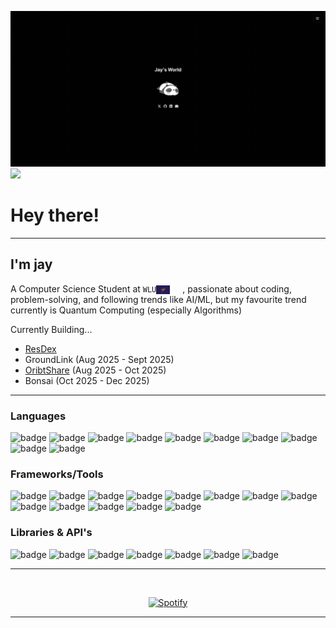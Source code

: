 
[![jay's world](github.gif)](https://jayptz.me)
![](https://komarev.com/ghpvc/?username=jayptz&color=gray)

# Hey there!
___
## I'm jay


A Computer Science Student at `WLU`<img src="laurier.jpg" width="22" style="vertical-align: middle; margin-right: 20px;" />, passionate about coding, problem-solving, and following trends like AI/ML, but my favourite trend currently is Quantum Computing (especially Algorithms)

Currently Building...
- [ResDex](https://www.resdex.ca/) 
- GroundLink (Aug 2025 - Sept 2025)
- [OribtShare](https://orbitshare.vercel.app/) (Aug 2025 - Oct 2025)
- Bonsai (Oct 2025 - Dec 2025)
___

### Languages
![badge](https://img.shields.io/badge/Java-20232a?style=for-the-badge&logo=openjdk&logoColor=white)
![badge](https://img.shields.io/badge/C++-20232a?style=for-the-badge&logo=cplusplus&logoColor=white)
![badge](https://img.shields.io/badge/Python-20232a?style=for-the-badge&logo=python&logoColor=white)
![badge](https://img.shields.io/badge/TypeScript-20232a?style=for-the-badge&logo=typescript&logoColor=white)
![badge](https://img.shields.io/badge/JavaScript-20232a?style=for-the-badge&logo=javascript&logoColor=white)
![badge](https://img.shields.io/badge/C-20232a?style=for-the-badge&logo=c&logoColor=white)
![badge](https://img.shields.io/badge/HTML5-20232a?style=for-the-badge&logo=html5&logoColor=white)
![badge](https://img.shields.io/badge/CSS3-20232a?style=for-the-badge&logo=css3&logoColor=white)
![badge](https://img.shields.io/badge/SQL-20232a?style=for-the-badge&logo=postgresql&logoColor=white)
![badge](https://img.shields.io/badge/Bash-20232a?style=for-the-badge&logo=gnubash&logoColor=white)


### Frameworks/Tools
![badge](https://img.shields.io/badge/React.js-20232a?style=for-the-badge&logo=react&logoColor=white)
![badge](https://img.shields.io/badge/Node.js-20232a?style=for-the-badge&logo=nodedotjs&logoColor=white)
![badge](https://img.shields.io/badge/Express.js-20232a?style=for-the-badge&logo=express&logoColor=white)
![badge](https://img.shields.io/badge/AWS-20232a?style=for-the-badge&logo=amazonaws&logoColor=white)
![badge](https://img.shields.io/badge/Git-20232a?style=for-the-badge&logo=git&logoColor=white)
![badge](https://img.shields.io/badge/Swift-20232a?style=for-the-badge&logo=swift&logoColor=white)
![badge](https://img.shields.io/badge/Firebase-20232a?style=for-the-badge&logo=firebase&logoColor=white)
![badge](https://img.shields.io/badge/Supabase-20232a?style=for-the-badge&logo=supabase&logoColor=white)
![badge](https://img.shields.io/badge/Vercel-20232a?style=for-the-badge&logo=vercel&logoColor=white)
![badge](https://img.shields.io/badge/Docker-20232a?style=for-the-badge&logo=docker&logoColor=white)
![badge](https://img.shields.io/badge/Linux-20232a?style=for-the-badge&logo=linux&logoColor=white)
![badge](https://img.shields.io/badge/VS_Code-20232a?style=for-the-badge&logo=visualstudiocode&logoColor=white)
![badge](https://img.shields.io/badge/Jupyter-20232a?style=for-the-badge&logo=jupyter&logoColor=white)



### Libraries & API's
![badge](https://img.shields.io/badge/Twilio-20232a?style=for-the-badge&logo=twilio&logoColor=white)
![badge](https://img.shields.io/badge/OpenAI_API-20232a?style=for-the-badge&logo=openai&logoColor=white)
![badge](https://img.shields.io/badge/NEAR_API-20232a?style=for-the-badge&logo=near&logoColor=white)
![badge](https://img.shields.io/badge/Google_Cloud_Functions-20232a?style=for-the-badge&logo=googlecloud&logoColor=white)
![badge](https://img.shields.io/badge/Firestore-20232a?style=for-the-badge&logo=googlecloud&logoColor=white)
![badge](https://img.shields.io/badge/SwiftUI-20232a?style=for-the-badge&logo=swift&logoColor=white)
![badge](https://img.shields.io/badge/Pandas-20232a?style=for-the-badge&logo=pandas&logoColor=white)

___

&nbsp;<div align="center">
 [![Spotify](https://spotify-playing-cz99.vercel.app/api/spotify)](https://open.spotify.com/user/pateljy06)

</div>

---
